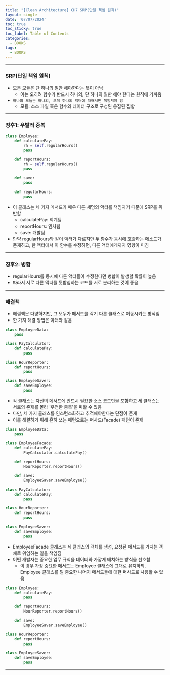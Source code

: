```yaml
---
title: "[Clean Architecture] CH7 SRP(단일 책임 원칙)"
layout: single
date: '07/07/2024'
toc: true
toc_sticky: true
toc_label: Table of Contents
categories:
  - BOOKS
tags:
  - BOOKS
---
```


---

### SRP(단일 책임 원칙)
* 모든 모듈은 단 하나의 일만 해야한다는 뜻이 아님
    * 이는 오히려 함수가 반드시 하나의, 단 하나의 일만 해야 한다는 원칙에 가까움
* `하나의 모듈은 하나의, 오직 하나의 액터에 대해서만 책임져야 함`
    * 모듈: 소스 파일 혹은 함수와 데이터 구조로 구성된 응집된 집합

---

### 징후1: 우발적 중복

```python
class Employee:
    def calculatePay:
        rh = self.regularHours()
        pass

    def reportHours:
        rh = self.regularHours()
        pass

    def save:
        pass

    def regularHours:
        pass
```

* 이 클래스는 세 가지 메서드가 매우 다른 세명의 액터를 책임지기 때문에 SRP를 위반함
    * calculatePay: 회계팀
    * reportHours: 인사팀
    * save: 개발팀
* 만약 regularHours와 같이 액터가 다르지만 두 함수가 동시에 호출하는 메소드가 존재하고, 한 액터에서 이 함수를 수정하면, 다른 액터에게까지 영향이 미침

---

### 징후2: 병합
* regularHours를 동시에 다른 액터들이 수정한다면 병합이 발생할 확률이 높음
* 따라서 서로 다른 액터를 뒷받침하는 코드를 서로 분리하는 것이 좋음
---

### 해결책
* 해결책은 다양하지만, 그 모두가 메서드를 각기 다른 클래스로 이동시키는 방식임
* 한 가지 해결 방법은 아래와 같음

```python
class EmployeeData:
    pass

class PayCalculator:
    def calculatePay:
        pass

class HourReporter:
    def reportHours:
        pass

class EmployeeSaver:
    def saveEmployee:
        pass
```
* 각 클래스는 자신의 메서드에 반드시 필요한 소스 코드만을 포함하고 세 클래스는 서로의 존재를 몰라 '우연한 중복'을 피할 수 있음
* 다만, 세 가지 클래스를 인스턴스화하고 추적해야한다는 단점이 존재
* 이를 해결하기 위해 흔히 쓰는 패턴으로는 퍼사드(Facade) 패턴이 존재

```python
class EmployeeData:
    pass

class EmployeeFacade:
    def calculatePay:
        PayCalculator.calculatePay()

    def reportHours:
        HourReporter.reportHours()

    def save:
        EmployeeSaver.saveEmployee()

class PayCalculator:
    def calculatePay:
        pass

class HourReporter:
    def reportHours:
        pass

class EmployeeSaver:
    def saveEmployee:
        pass
```
* EmployeeFacade 클래스는 세 클래스의 객체를 생성, 요청된 메서드를 가지는 객체로 위임하는 일을 책임짐
* 어떤 개발자는 중요한 업무 규칙을 데이터와 가깝게 배치하는 방식을 선호함
    * 이 경우 가장 중요한 메서드는 Employee 클래스에 그대로 유지하되, Employee 클래스를 덜 중요한 나머지 메서드들에 대한 퍼사드로 사용할 수 있음

```python
class Employee:
    def calculatePay:
        pass

    def reportHours:
        HourReporter.reportHours()

    def save:
        EmployeeSaver.saveEmployee()

class HourReporter:
    def reportHours:
        pass

class EmployeeSaver:
    def saveEmployee:
        pass
```

---
